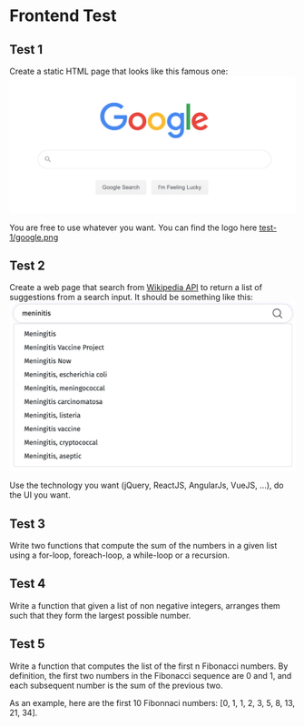# Frontend Test

## Test 1

Create a static HTML page that looks like this famous one:
![alt text](./resources/google-homepage.png)

You are free to use whatever you want. You can find the logo here [test-1/google.png](test-1/google.png)


## Test 2

Create a web page that search from [Wikipedia API](https://en.wikipedia.org/w/api.php?action=help&modules=opensearch) to return a list of suggestions from a search input.
It should be something like this:
![alt text](./resources/wikipedia-autocomplete.png)

Use the technology you want (jQuery, ReactJS, AngularJs, VueJS, ...), do the UI you want.


## Test 3

Write two functions that compute the sum of the numbers in a given list using a for-loop, foreach-loop, a while-loop or a recursion.


## Test 4

Write a function that given a list of non negative integers, arranges them such that they form the largest possible number.


## Test 5

Write a function that computes the list of the first n Fibonacci numbers. By definition, the first two numbers in the Fibonacci sequence are 0 and 1, and each subsequent number is the sum of the previous two.

As an example, here are the first 10 Fibonnaci numbers: [0, 1, 1, 2, 3, 5, 8, 13, 21, 34].
